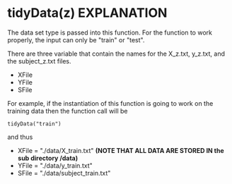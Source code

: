 # tidyData(z) EXPLANATION

The data set type is passed into this function.  For the function to work properly, the input can only be "train" or "test".

There are three variable  that contain the names for the X_z.txt, y_z.txt, and the subject_z.txt files.
- XFile
- YFile
- SFile

For example, if the instantiation of this function is going to work on the training data then the function call will be

```
tidyData("train")
```

and thus

- XFile = "./data/X_train.txt"  **(NOTE THAT ALL DATA ARE STORED IN the sub directory /data)**
- YFile = "./data/y_train.txt"   
- SFile = "./data/subject_train.txt"


